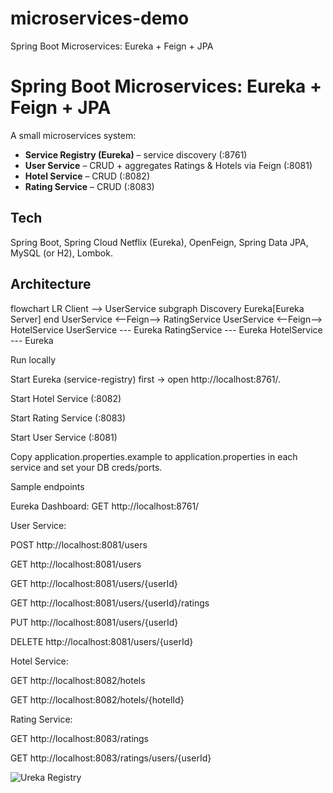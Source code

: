 # microservices-demo
Spring Boot Microservices: Eureka + Feign + JPA

# Spring Boot Microservices: Eureka + Feign + JPA

A small microservices system:
- **Service Registry (Eureka)** – service discovery (:8761)
- **User Service** – CRUD + aggregates Ratings & Hotels via Feign (:8081)
- **Hotel Service** – CRUD (:8082)
- **Rating Service** – CRUD (:8083)

## Tech
Spring Boot, Spring Cloud Netflix (Eureka), OpenFeign, Spring Data JPA, MySQL (or H2), Lombok.

## Architecture

flowchart LR
  Client --> UserService
  subgraph Discovery
    Eureka[Eureka Server]
  end
  UserService <--Feign--> RatingService
  UserService <--Feign--> HotelService
  UserService --- Eureka
  RatingService --- Eureka
  HotelService --- Eureka



Run locally

Start Eureka (service-registry) first → open http://localhost:8761/.

Start Hotel Service (:8082)

Start Rating Service (:8083)

Start User Service (:8081)

Copy application.properties.example to application.properties in each service and set your DB creds/ports.

Sample endpoints

Eureka Dashboard: GET http://localhost:8761/

User Service:

POST http://localhost:8081/users

GET http://localhost:8081/users

GET http://localhost:8081/users/{userId}

GET http://localhost:8081/users/{userId}/ratings

PUT http://localhost:8081/users/{userId}

DELETE http://localhost:8081/users/{userId}

Hotel Service:

GET http://localhost:8082/hotels

GET http://localhost:8082/hotels/{hotelId}

Rating Service:

GET http://localhost:8083/ratings

GET http://localhost:8083/ratings/users/{userId}

![Ureka Registry](https://github.com/user-attachments/assets/1c53cb37-4c58-4fb3-a89f-a5be38814641)

